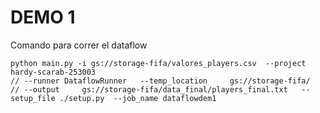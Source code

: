 
# DEMO 1

Comando para correr el dataflow
```shell
python main.py -i gs://storage-fifa/valores_players.csv  --project hardy-scarab-253003  
// --runner DataflowRunner   --temp_location     gs://storage-fifa/     
// --output     gs://storage-fifa/data_final/players_final.txt   --setup_file ./setup.py  --job_name dataflowdem1
```